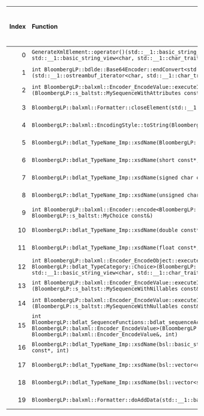 |   Index | Function                                                                                                                                                                                                                                                                                                                                                  |   Difference in number of lines |   Function size difference in bytes | Disassembly                                                   |   Number of lines in `assume` build |   Number of bytes in `assume` build |   Number of lines in `none` build |   Number of bytes in `none` build |
|--------:|:----------------------------------------------------------------------------------------------------------------------------------------------------------------------------------------------------------------------------------------------------------------------------------------------------------------------------------------------------------|--------------------------------:|------------------------------------:|:--------------------------------------------------------------|------------------------------------:|------------------------------------:|----------------------------------:|----------------------------------:|
|       0 | `GenerateXmlElement::operator()(std::__1::basic_string_view<char, std::__1::char_traits<char> > const&, std::__1::basic_string_view<char, std::__1::char_traits<char> > const&) const`                                                                                                                                                                    |                               8 |                                  16 | [Assumed](0.assume.s), [Ignored](0.none.s), [Diff](0.diff)    |                                 320 |                             4499776 |                               304 |                           4501952 |
|       1 | `int BloombergLP::bdlde::Base64Encoder::endConvert<std::__1::ostreambuf_iterator<char, std::__1::char_traits<char> > >(std::__1::ostreambuf_iterator<char, std::__1::char_traits<char> >, int*, int)`                                                                                                                                                     |                               2 |                                  16 | [Assumed](1.assume.s), [Ignored](1.none.s), [Diff](1.diff)    |                                 400 |                             5146384 |                               384 |                           5148432 |
|       2 | `int BloombergLP::balxml::Encoder_EncodeValue::executeImp<BloombergLP::s_baltst::MySequenceWithAttributes>(BloombergLP::s_baltst::MySequenceWithAttributes const&, int, BloombergLP::bdlat_TypeCategory::Sequence)`                                                                                                                                       |                               1 |                                   0 | [Assumed](2.assume.s), [Ignored](2.none.s), [Diff](2.diff)    |                                 672 |                             5116832 |                               672 |                           5118784 |
|       3 | `BloombergLP::balxml::Formatter::closeElement(std::__1::basic_string_view<char, std::__1::char_traits<char> > const&)`                                                                                                                                                                                                                                    |                              -1 |                                   0 | [Assumed](3.assume.s), [Ignored](3.none.s), [Diff](3.diff)    |                                 400 |                             5142064 |                               400 |                           5144112 |
|       4 | `BloombergLP::balxml::EncodingStyle::toString(BloombergLP::balxml::EncodingStyle::Value)`                                                                                                                                                                                                                                                                 |                              -2 |                                   0 | [Assumed](4.assume.s), [Ignored](4.none.s), [Diff](4.diff)    |                                  32 |                             5139056 |                                32 |                           5141056 |
|       5 | `BloombergLP::bdlat_TypeName_Imp::xsdName(BloombergLP::bdldfp::Decimal_Type64 const*, int)`                                                                                                                                                                                                                                                               |                              -2 |                                   0 | [Assumed](5.assume.s), [Ignored](5.none.s), [Diff](5.diff)    |                                  16 |                             5175296 |                                16 |                           5177200 |
|       6 | `BloombergLP::bdlat_TypeName_Imp::xsdName(short const*, int)`                                                                                                                                                                                                                                                                                             |                              -2 |                                   0 | [Assumed](6.assume.s), [Ignored](6.none.s), [Diff](6.diff)    |                                  32 |                             5175200 |                                32 |                           5177104 |
|       7 | `BloombergLP::bdlat_TypeName_Imp::xsdName(signed char const*, int)`                                                                                                                                                                                                                                                                                       |                              -2 |                                   0 | [Assumed](7.assume.s), [Ignored](7.none.s), [Diff](7.diff)    |                                  32 |                             5175136 |                                32 |                           5177040 |
|       8 | `BloombergLP::bdlat_TypeName_Imp::xsdName(unsigned char const*, int)`                                                                                                                                                                                                                                                                                     |                              -2 |                                   0 | [Assumed](8.assume.s), [Ignored](8.none.s), [Diff](8.diff)    |                                  32 |                             5175168 |                                32 |                           5177072 |
|       9 | `int BloombergLP::balxml::Encoder::encode<BloombergLP::s_baltst::MyChoice>(BloombergLP::balxml::Formatter&, BloombergLP::s_baltst::MyChoice const&)`                                                                                                                                                                                                      |                              -2 |                                   0 | [Assumed](9.assume.s), [Ignored](9.none.s), [Diff](9.diff)    |                                1120 |                             5104448 |                              1120 |                           5106384 |
|      10 | `BloombergLP::bdlat_TypeName_Imp::xsdName(double const*, int)`                                                                                                                                                                                                                                                                                            |                              -3 |                                   0 | [Assumed](10.assume.s), [Ignored](10.none.s), [Diff](10.diff) |                                  32 |                             5175264 |                                32 |                           5177168 |
|      11 | `BloombergLP::bdlat_TypeName_Imp::xsdName(float const*, int)`                                                                                                                                                                                                                                                                                             |                              -3 |                                   0 | [Assumed](11.assume.s), [Ignored](11.none.s), [Diff](11.diff) |                                  32 |                             5175232 |                                32 |                           5177136 |
|      12 | `int BloombergLP::balxml::Encoder_EncodeObject::executeImp<BloombergLP::s_baltst::MySequenceWithAnonymousChoiceChoice, BloombergLP::bdlat_TypeCategory::Choice>(BloombergLP::s_baltst::MySequenceWithAnonymousChoiceChoice const&, std::__1::basic_string_view<char, std::__1::char_traits<char> > const&, int, BloombergLP::bdlat_TypeCategory::Choice)` |                              -3 |                                 -16 | [Assumed](12.assume.s), [Ignored](12.none.s), [Diff](12.diff) |                                 320 |                             5121376 |                               336 |                           5123344 |
|      13 | `int BloombergLP::balxml::Encoder_EncodeValue::executeImp<BloombergLP::s_baltst::MySequenceWithNillables>(BloombergLP::s_baltst::MySequenceWithNillables const&, int, BloombergLP::bdlat_TypeCategory::Sequence)`                                                                                                                                         |                              -4 |                                 -16 | [Assumed](13.assume.s), [Ignored](13.none.s), [Diff](13.diff) |                                 640 |                             5110880 |                               656 |                           5112816 |
|      14 | `int BloombergLP::balxml::Encoder_EncodeValue::executeImp<BloombergLP::s_baltst::MySequenceWithNullables>(BloombergLP::s_baltst::MySequenceWithNullables const&, int, BloombergLP::bdlat_TypeCategory::Sequence)`                                                                                                                                         |                              -4 |                                 -16 | [Assumed](14.assume.s), [Ignored](14.none.s), [Diff](14.diff) |                                 640 |                             5123008 |                               656 |                           5124992 |
|      15 | `int BloombergLP::bdlat_SequenceFunctions::bdlat_sequenceAccessAttribute<BloombergLP::s_baltst::MySequenceWithAnonymousChoice, BloombergLP::balxml::Encoder_EncodeValue>(BloombergLP::s_baltst::MySequenceWithAnonymousChoice const&, BloombergLP::balxml::Encoder_EncodeValue&, int)`                                                                    |                              -4 |                                 -16 | [Assumed](15.assume.s), [Ignored](15.none.s), [Diff](15.diff) |                                 480 |                             5120896 |                               496 |                           5122848 |
|      16 | `BloombergLP::bdlat_TypeName_Imp::xsdName(bsl::basic_string<char, std::__1::char_traits<char>, bsl::allocator<char> > const*, int)`                                                                                                                                                                                                                       |                              -5 |                                 -16 | [Assumed](16.assume.s), [Ignored](16.none.s), [Diff](16.diff) |                                  16 |                             5175312 |                                32 |                           5177216 |
|      17 | `BloombergLP::bdlat_TypeName_Imp::xsdName(bsl::vector<char, bsl::allocator<char> > const*, int)`                                                                                                                                                                                                                                                          |                              -5 |                                 -16 | [Assumed](17.assume.s), [Ignored](17.none.s), [Diff](17.diff) |                                  16 |                             5175328 |                                32 |                           5177248 |
|      18 | `BloombergLP::bdlat_TypeName_Imp::xsdName(bsl::vector<short, bsl::allocator<short> > const*, int)`                                                                                                                                                                                                                                                        |                              -5 |                                 -16 | [Assumed](18.assume.s), [Ignored](18.none.s), [Diff](18.diff) |                                  16 |                             5175344 |                                32 |                           5177280 |
|      19 | `BloombergLP::balxml::Formatter::doAddData(std::__1::basic_string_view<char, std::__1::char_traits<char> > const&, bool)`                                                                                                                                                                                                                                 |                              -9 |                                 -48 | [Assumed](19.assume.s), [Ignored](19.none.s), [Diff](19.diff) |                                 608 |                             5141168 |                               656 |                           5143168 |